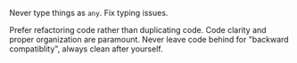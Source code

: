 Never type things as `any`. Fix typing issues.

Prefer refactoring code rather than duplicating code. Code clarity and proper organization are paramount. Never leave code behind for "backward compatiblity", always clean after yourself.

